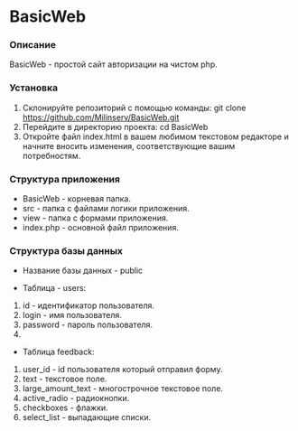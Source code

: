 # BasicWeb
### Описание
BasicWeb - простой сайт авторизации на чистом php.

### Установка
1. Склонируйте репозиторий с помощью команды:
git clone https://github.com/Milinserv/BasicWeb.git
2. Перейдите в директорию проекта:
cd BasicWeb
3. Откройте файл index.html в вашем любимом текстовом 
редакторе и начните вносить изменения, соответствующие вашим потребностям.

### Структура приложения
- BasicWeb - корневая папка.
- src - папка с файлами логики приложения.
- view - папка с формами приложения.
- index.php - основной файл приложения.

### Структура базы данных
- Название базы данных - public

- Таблица - users:
1) id - идентификатор пользователя.
2) login - имя пользователя.
3) password - пароль пользователя.
4) 
- Таблица feedback:
1) user_id - id пользователя который отправил форму.
2) text - текстовое поле.
3) large_amount_text - многострочное текстовое поле.
4) active_radio - радиокнопки.
5) checkboxes - флажки.
6) select_list - выпадающие списки. 